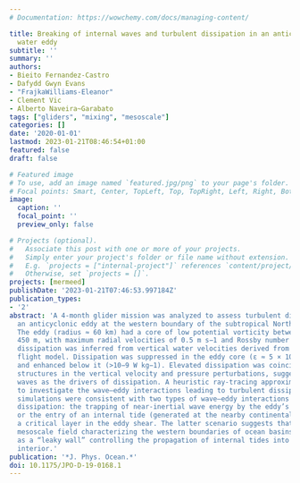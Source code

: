```yaml
---
# Documentation: https://wowchemy.com/docs/managing-content/

title: Breaking of internal waves and turbulent dissipation in an anticyclonic mode
  water eddy
subtitle: ''
summary: ''
authors:
- Bieito Fernandez-Castro
- Dafydd Gwyn Evans
- "FrajkaWilliams-Eleanor"
- Clement Vic
- Alberto Naveira~Garabato
tags: ["gliders", "mixing", "mesoscale"]
categories: []
date: '2020-01-01'
lastmod: 2023-01-21T08:46:54+01:00
featured: false
draft: false

# Featured image
# To use, add an image named `featured.jpg/png` to your page's folder.
# Focal points: Smart, Center, TopLeft, Top, TopRight, Left, Right, BottomLeft, Bottom, BottomRight.
image:
  caption: ''
  focal_point: ''
  preview_only: false

# Projects (optional).
#   Associate this post with one or more of your projects.
#   Simply enter your project's folder or file name without extension.
#   E.g. `projects = ["internal-project"]` references `content/project/deep-learning/index.md`.
#   Otherwise, set `projects = []`.
projects: [mermeed]
publishDate: '2023-01-21T07:46:53.997184Z'
publication_types:
- '2'
abstract: 'A 4-month glider mission was analyzed to assess turbulent dissipation in
  an anticyclonic eddy at the western boundary of the subtropical North Atlantic.
  The eddy (radius ≈ 60 km) had a core of low potential vorticity between 100 and
  450 m, with maximum radial velocities of 0.5 m s−1 and Rossby number ≈ −0.1. Turbulent
  dissipation was inferred from vertical water velocities derived from the glider
  flight model. Dissipation was suppressed in the eddy core (ε ≈ 5 × 10−10 W kg−1)
  and enhanced below it (>10−9 W kg−1). Elevated dissipation was coincident with quasiperiodic
  structures in the vertical velocity and pressure perturbations, suggesting internal
  waves as the drivers of dissipation. A heuristic ray-tracing approximation was used
  to investigate the wave–eddy interactions leading to turbulent dissipation. Ray-tracing
  simulations were consistent with two types of wave–eddy interactions that may induce
  dissipation: the trapping of near-inertial wave energy by the eddy’s relative vorticity,
  or the entry of an internal tide (generated at the nearby continental slope) to
  a critical layer in the eddy shear. The latter scenario suggests that the intense
  mesoscale field characterizing the western boundaries of ocean basins might act
  as a “leaky wall” controlling the propagation of internal tides into the basin’s
  interior.'
publication: '*J. Phys. Ocean.*'
doi: 10.1175/JPO-D-19-0168.1
---
```

